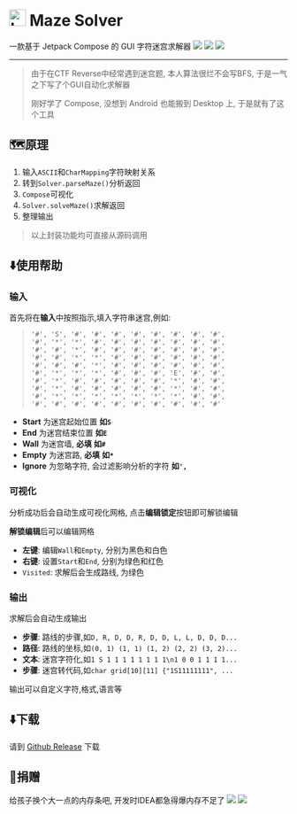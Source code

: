 # <img height="30" src="./images/logo.png" width="30"  alt="Logo"/> Maze Solver

一款基于 Jetpack Compose 的 GUI 字符迷宫求解器
![](./images/ui_screen_1.png) ![](./images/ui_screen_2.png) ![](./images/ui_screen_3.png)

---
> 由于在CTF Reverse中经常遇到迷宫题, 本人算法很烂不会写BFS, 于是一气之下写了个GUI自动化求解器
> 
> 刚好学了 Compose, 没想到 Android 也能搬到 Desktop 上, 于是就有了这个工具

## 🗺️原理
1. 输入`ASCII`和`CharMapping`字符映射关系
2. 转到`Solver.parseMaze()`分析返回
3. `Compose`可视化
4. `Solver.solveMaze()`求解返回
5. 整理输出
> 以上封装功能均可直接从源码调用
 
## ⬇️使用帮助
### 输入
首先将在**输入**中按照指示,填入字符串迷宫,例如:
>     '#', 'S', '#', '#', '#', '#', '#', '#', '#', '#',
>     '#', '*', '*', '#', '#', '#', '#', '#', '#', '#',
>     '#', '#', '*', '#', '#', '#', '#', '#', '#', '#',
>     '#', '#', '*', '*', '#', '#', '#', '#', '#', '#',
>     '#', '#', '#', '*', '#', '#', '#', '#', '#', '#',
>     '#', '*', '*', '*', '#', '#', '#', 'E', '#', '#',
>     '#', '*', '#', '#', '#', '#', '#', '*', '#', '#',
>     '#', '*', '#', '#', '#', '#', '#', '*', '#', '#',
>     '#', '*', '*', '*', '*', '*', '*', '*', '#', '#',
>     '#', '#', '#', '#', '#', '#', '#', '#', '#', '#'

- **Start** 为迷宫起始位置 **如`S`**
- **End** 为迷宫结束位置  **如`E`**
- **Wall** 为迷宫墙, **必填**  **如`#`**
- **Empty** 为迷宫路, **必填** **如`*`**
- **Ignore** 为忽略字符, 会过滤影响分析的字符 **如`',`**

### 可视化
分析成功后会自动生成可视化网格, 点击**编辑锁定**按钮即可解锁编辑

**解锁编辑**后可以编辑网格

- **左键**: 编辑`Wall`和`Empty`, 分别为黑色和白色
- **右键**: 设置`Start`和`End`, 分别为绿色和红色
- `Visited`: 求解后会生成路线, 为绿色

### 输出
 求解后会自动生成输出
- **步骤**: 路线的步骤,如`D, R, D, D, R, D, D, L, L, D, D, D...` 
- **路径**: 路线的坐标,如`(0, 1) (1, 1) (1, 2) (2, 2) (3, 2)...`
- **文本**: 迷宫字符化,如`1 S 1 1 1 1 1 1 1 1\n1 0 0 1 1 1 1...`
- **步骤**: 迷宫转代码,如`char grid[10][11] {"1S11111111", ...`
  
输出可以自定义字符,格式,语言等

## ⬇️下载
请到 [Github Release](https://github.com/LingerJAB/MazeSolver/releases) 下载


## 🥺捐赠
给孩子换个大一点的内存条吧, 开发时IDEA都急得爆内存不足了
![](./images/wxpay.jpg)
![](./images/alipay.jpg)